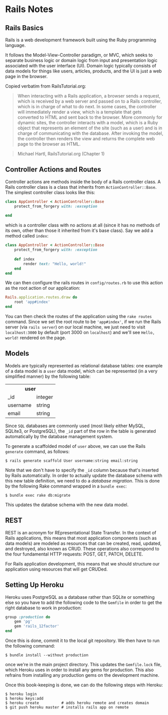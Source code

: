 # Rails Notes
## Rails Basics
Rails is a web development framework built using the Ruby programming language.

It follows the Model-View-Controller paradigm, or MVC, which seeks to separate
business logic or domain logic from input and presentation logic associated with
the user interface (UI). Domain logic typically consists of data models for
things like users, articles, products, and the UI is just a web page in the
browser.

Copied verbatim from RailsTutorial.org:

> When interacting with a Rails application, a browser sends a request, which is received by a web server and passed on to a Rails controller, which is in charge of what to do next. In some cases, the controller will immediately render a view, which is a template that gets converted to HTML and sent back to the browser. More commonly for dynamic sites, the controller interacts with a model, which is a Ruby object that represents an element of the site (such as a user) and is in charge of communicating with the database. After invoking the model, the controller then renders the view and returns the complete web page to the browser as HTML.

> Michael Hartl, RailsTutorial.org (Chapter 1)

## Controller Actions and Routes
Controller actions are methods inside the body of a Rails controller class.
A Rails controller class is a class that inherits from `ActionController::Base`. The simplest controller class looks like this:

```ruby
class AppController < ActionController::Base
    protect_from_forgery with: :exception
    
end
```

which is a controller class with no actions at all (since it has no methods
of its own, other than those it inherited from it's base class). Say we 
add a method called `index`:

```ruby
class AppController < ActionController::Base
    protect_from_forgery with: :exception
    
    def index
        render text: "Hello, world!"
    end
end
```

We can then configure the rails routes in `config/routes.rb` to use this action
as the root action of our application:

```ruby
Rails.application.routes.draw do
    root 'app#index'
end
```

You can then check the routes of the application using the `rake routes` command. Since we set the root route to be `'app#index'`, if we run the 
Rails server (via `rails server`) on our local machine, we just need to 
visit `localhost:3000` by default (port 3000 on `localhost`) and we'll see
`Hello, world!` rendered on the page.

## Models
Models are typically represented as relational database tables: one example of a data model is a `user` data model, which can be represented
(in a very simplified manner) by the following table:

<center>
    <table>
      <tr>
        <th colspan="2">user</th>
      </tr>
      <tr>
        <td>_id</td>
        <td>integer</td>
      </tr>
      <tr>
        <td>username</td>
        <td>string</td>
      </tr>
      <tr>
        <td>email</td>
        <td>string</td>
      </tr>
    </table>
</center>

Since `SQL` databases are commonly used (most likely either MySQL, SQLite3, or
PostgreSQL), the `_id` part of the row in the table is generated automatically
by the database management system.

To generate a scaffolded model of `user` above, we can use the Rails
`generate` command, as follows:

```
$ rails generate scaffold User username:string email:string
```

Note that we don't have to specify the `_id` column because that's inserted
by Rails automatically. In order to actually update the database schema 
with this new table definition, we need to do a *database migration*. This is
done by the following Rake command wrapped in a `bundle exec`:

```
$ bundle exec rake db:migrate
```

This updates the databse schema with the new data model.

## REST
REST is an acronym for REpresentational State Transfer. In the context of
Rails applications, this means that most application components (such as 
data models) are modeled as resources that can be created, read, updated,
and destroyed, also known as CRUD. These operations also correspond to the
four fundamental HTTP requests: POST, GET, PATCH, DELETE.

For Rails application development, this means that we should structure our
application using resources that will get CRUDed. 

## Setting Up Heroku
Heroku uses PostgreSQL as a database rather than 
SQLite or something else so you have to add the following code to the
`Gemfile` in order to get the right database to work in production:

```ruby
group :production do
    gem 'pg'
    gem 'rails_12factor'
end
```
Once this is done, commit it to the local git repository. We then have to run
the following command:

```
$ bundle install --without production
```

once we're in the main project directory. This updates the `Gemfile.lock` file,
which Heroku uses in order to install any gems for production. This also
refrains from installing any production gems on the development machine.

Once this book-keeping is done, we can do the following steps with Heroku:

```shell
$ heroku login
$ heroku keys:add
$ heroku create          # adds heroku remote and creates domain
$ git push heroku master # installs rails app on remote
```

